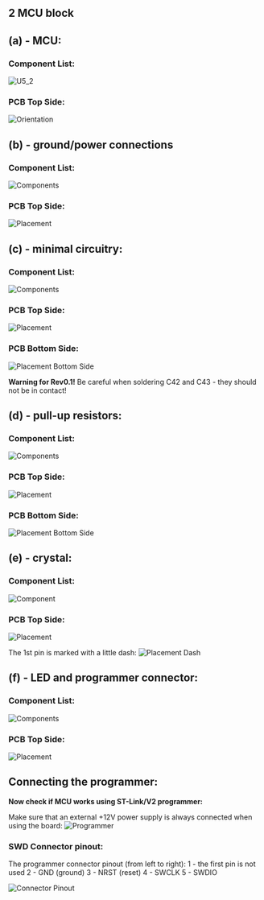 ## 2 MCU block

## (a) - MCU:

### Component List:
![U5_2](Hardware/Prometheus/Prometheus_assembly_2a-comp.jpg)

### PCB Top Side:
![Orientation](Hardware/Prometheus/Prometheus_assembly_2a-pcb.jpg)

## (b) - ground/power connections

### Component List:
![Components](./Hardware/Prometheus/Prometheus_assembly_2b-comp.jpg)

### PCB Top Side:
![Placement](Hardware/Prometheus/Prometheus_assembly_2b-pcb1.jpg)

## (c) - minimal circuitry:
### Component List:
![Components](Hardware/Prometheus/Prometheus_assembly_2c-comp.jpg)

### PCB Top Side:
![Placement](Hardware/Prometheus/Prometheus_assembly_2c-pcb1.jpg)

### PCB Bottom Side:
![Placement Bottom Side](Hardware/Prometheus/Prometheus_assembly_2c-pcb2.jpg)

**Warning for Rev0.1!** Be careful when soldering C42 and C43 - they should not be in contact!

## (d) - pull-up resistors:
### Component List:
![Components](Hardware/Prometheus/Prometheus_assembly_2d-comp.jpg)

### PCB Top Side:
![Placement](Hardware/Prometheus/Prometheus_assembly_2d-pcb1.jpg)

### PCB Bottom Side:
![Placement Bottom Side](Hardware/Prometheus/Prometheus_assembly_2d-pcb2.jpg)

## (e) - crystal:
### Component List:
![Component](Hardware/Prometheus/Prometheus_assembly_2e-comp.jpg)

### PCB Top Side:
![Placement](Hardware/Prometheus/Prometheus_assembly_2e-pcb.jpg)

The 1st pin is marked with a little dash:
![Placement Dash](Hardware/Prometheus/Prometheus_assembly_2e-pcb-dash.jpg)

## (f) - LED and programmer connector:
### Component List:
![Components](Hardware/Prometheus/Prometheus_assembly_2f-comp.jpg)

### PCB Top Side:
![Placement](Hardware/Prometheus/Prometheus_assembly_2f-pcb.jpg)

## Connecting the programmer:

**Now check if MCU works using ST-Link/V2 programmer:**

Make sure that an external +12V power supply is always connected when using the board:
![Programmer](Hardware/Prometheus/Prometheus_assembly_programmer.jpg)

### SWD Connector pinout:
The programmer connector pinout (from left to right):
1 - the first pin is not used
2 - GND (ground)
3 - NRST (reset)
4 - SWCLK
5 - SWDIO

![Connector Pinout](Hardware/Prometheus/Prometheus_assembly_2f_swd_connector.jpg)
